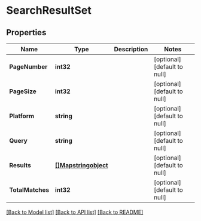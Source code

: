 # SearchResultSet

## Properties
Name | Type | Description | Notes
------------ | ------------- | ------------- | -------------
**PageNumber** | **int32** |  | [optional] [default to null]
**PageSize** | **int32** |  | [optional] [default to null]
**Platform** | **string** |  | [optional] [default to null]
**Query** | **string** |  | [optional] [default to null]
**Results** | [**[]Mapstringobject**](Map«string,object».md) |  | [optional] [default to null]
**TotalMatches** | **int32** |  | [optional] [default to null]

[[Back to Model list]](../README.md#documentation-for-models) [[Back to API list]](../README.md#documentation-for-api-endpoints) [[Back to README]](../README.md)


